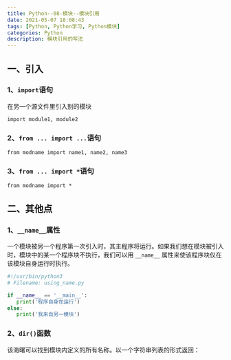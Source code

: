 ```yaml
---
title: Python--08-模块--模块引用
date: 2021-05-07 18:08:43
tags: [Python, Python学习, Python模块]
categories: Python
description: 模块引用的写法
---
```




## 一、引入

### 1、`import`语句

在另一个源文件里引入别的模块

`import module1, module2`

### 2、`from ... import ...`语句

`from modname import name1, name2, name3`

### 3、`from ... import *`语句

`from modname import *`

## 二、其他点

### 1、`__name__`属性

一个模块被另一个程序第一次引入时，其主程序将运行。如果我们想在模块被引入时，模块中的某一个程序块不执行，我们可以用 `__name__` 属性来使该程序块仅在该模块自身运行时执行。

```python
#!/usr/bin/python3
# Filename: using_name.py

if __name__ == '__main__':
   print('程序自身在运行')
else:
   print('我来自另一模块')
```

### 2、`dir()`函数

该海曙可以找到模块内定义的所有名称。以一个字符串列表的形式返回：


